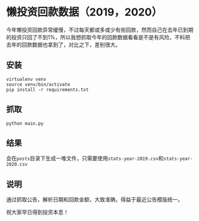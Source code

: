 # 懒投资回款数据（2019，2020）

今年懒投资回款异常缓慢，不过每天都或多或少有些回款，然而自己在去年已到期的投资只回了不到1%，所以我想抓取今年的回款数据看看是不是有风险，不料把去年的回款数据也拿到了，对比之下，差别很大。

## 安装

```console
virtualenv venv
source venv/bin/activate
pip install -r requirements.txt
```

## 抓取

```console
python main.py
```

## 结果

会在`posts`目录下生成一堆文件，只需要使用`stats-year-2019.csv`和`stats-year-2020.csv`

## 说明

通过抓取公告，解析日期和回款金额，大致准确，得益于最近公告模版统一。

祝大家早日得到投资本息！
